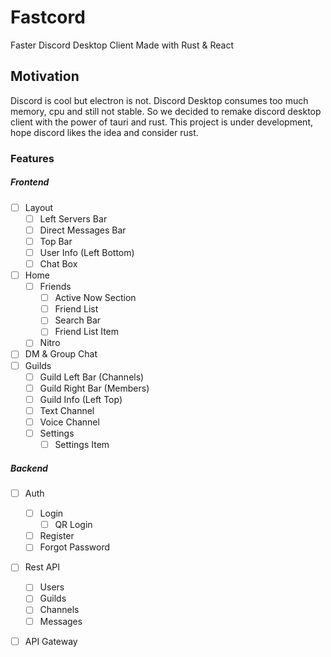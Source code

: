 # Fastcord
Faster Discord Desktop Client Made with Rust & React

## Motivation
Discord is cool but electron is not. 
Discord Desktop consumes too much memory, cpu and still not stable.
So we decided to remake discord desktop client with the power of tauri and rust.
This project is under development, hope discord likes the idea and consider rust.

### Features
##### Frontend
- [ ] Layout
  - [ ] Left Servers Bar
  - [ ] Direct Messages Bar
  - [ ] Top Bar
  - [ ] User Info (Left Bottom)
  - [ ] Chat Box
- [ ] Home
  - [ ] Friends
    - [ ] Active Now Section
    - [ ] Friend List
    - [ ] Search Bar
    - [ ] Friend List Item
  - [ ] Nitro
- [ ] DM & Group Chat
- [ ] Guilds
  - [ ] Guild Left Bar (Channels)
  - [ ] Guild Right Bar (Members)
  - [ ] Guild Info (Left Top)
  - [ ] Text Channel
  - [ ] Voice Channel
  - [ ] Settings
    - [ ] Settings Item
##### Backend
- [ ] Auth
  - [ ] Login
    - [ ] QR Login
  - [ ] Register
  - [ ] Forgot Password
- [ ] Rest API
  - [ ] Users
  - [ ] Guilds
  - [ ] Channels
  - [ ] Messages
- [ ] API Gateway


